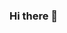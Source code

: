 ### Hi there 👋

<!--
**Aykhan-sh/Aykhan-sh** is a ✨ _special_ ✨ repository because its `README.md` (this file) appears on your GitHub profile.
<img src="https://road-to-kaggle-grandmaster.vercel.app/api/badges/aykhanpy/competition">
Here are some ideas to get you started:

- 🔭 I’m currently working on ...
- 🌱 I’m currently learning ...
- 👯 I’m looking to collaborate on ...
- 🤔 I’m looking for help with ...
- 💬 Ask me about ...
- 📫 How to reach me: ...
- 😄 Pronouns: ...
- ⚡ Fun fact: ...
-->
